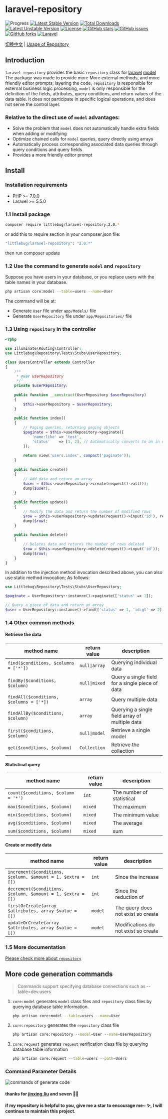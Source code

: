 laravel-repository
==================

![Progress](http://progressed.io/bar/100?title=completed) 
[![Latest Stable Version](https://poser.pugx.org/littlebug/laravel-repository/v/stable)](https://packagist.org/packages/littlebug/laravel-repository)
[![Total Downloads](https://poser.pugx.org/littlebug/laravel-repository/downloads)](https://packagist.org/packages/littlebug/laravel-repository)
[![Latest Unstable Version](https://poser.pugx.org/littlebug/laravel-repository/v/unstable)](https://packagist.org/packages/littlebug/laravel-repository)
[![License](https://poser.pugx.org/littlebug/laravel-repository/license)](https://packagist.org/packages/littlebug/laravel-repository)
[![GitHub stars](https://img.shields.io/github/stars/Wanchaochao/laravel-repository.svg)](https://github.com/Wanchaochao/laravel-repository/stargazers)
[![GitHub issues](https://img.shields.io/github/issues/Wanchaochao/laravel-repository.svg)](https://github.com/Wanchaochao/laravel-repository/issues)
[![GitHub forks](https://img.shields.io/github/forks/Wanchaochao/laravel-repository.svg)](https://github.com/Wanchaochao/laravel-repository/network)
[![Laravel](https://img.shields.io/badge/Laravel%20%5E5.5-support-brightgreen.svg)](https://github.com/laravel/laravel)

[切换中文](./README.zh-CN.md) | [Usage of Repository](https://wanchaochao.github.io/laravel-repository/?page=repository)

## Introduction

`laravel-repository` provides the basic `repository` class for [laravel](https://laravel.com/)
[model](https://learnku.com/docs/laravel/5.5/eloquent/1332) The package was made to provide more
More external methods, and more friendly editor prompts; layering the code, `repository` is 
responsible for external business logic processing, `model` is only responsible for the definition 
of the fields, attributes, query conditions, and return values of the data table. It does not 
participate in specific logical operations, and does not serve the control layer.


### Relative to the direct use of `model` advantages:

- Solve the problem that `model` does not automatically handle extra fields when adding or modifying
- Optimize chained calls for `model` queries, query directly using arrays
- Automatically process corresponding associated data queries through query conditions and query fields
- Provides a more friendly editor prompt

## Install

### Installation requirements

- PHP >= 7.0.0
- Laravel >= 5.5.0

### 1.1 Install package

```bash
composer require littlebug/laravel-repository:2.0.*
```
or add this to require section in your composer.json file:

```bash
"littlebug/laravel-repository": "2.0.*"
```
then run composer update

### 1.2 Use the command to generate `model` and `repository`

Suppose you have users in your database, or you replace users with the table names in your database.

```bash
php artisan core:model --table=users --name=User
```
The command will be at:

- Generate `User` file under `app/Models/` file
- Generate `UserRepository` file under `app/Repositories/` file

### 1.3 Using `repository` in the controller

```php
<?php

use Illuminate\Routing\Controller;
use Littlebug\Repository\Tests\Stubs\UserRepository;

class UsersController extends Controller 
{
    /**
     * @var UserRepository
     */
    private $userRepository;
    
    public function __construct(UserRepository $userRepository)
    {
        $this->userRepository = $userRepository;
    }
    
    public function index()
    {
        // Paging queries, returning paging objects
        $paginate = $this->userRepository->paginate([
            'name:like' => 'test', 
            'status'    => [1, 2], // Automatically converts to an in query
        ]);
        
        return view('users.index', compact('paginate'));
    }
    
    public function create()
    {
        // Add data and return an array
        $user = $this->userRepository->create(request()->all());
        dump($user);
    }
    
    public function update()
    {
        // Modify the data and return the number of modified rows
        $row = $this->userRepository->update(request()->input('id'), request()->all());
        dump($row);
    }
    
    public function delete()
    {
        // Deletes data and returns the number of rows deleted
        $row = $this->userRepository->delete(request()->input('id'));
        dump($row);
    }
}

```

In addition to the injection method invocation described above, you can also use static method invocation; As follows:

```php
use Littlebug\Repository\Tests\Stubs\UserRepository;

$paginate = UserRepository::instance()->paginate(['status' => 1]);

// Query a piece of data and return an array
$user = UserRepository::instance()->find(['status' => 1, 'id:gt' => 2]);
```
### 1.4 Other common methods

#### Retrieve the data

| method name | return value | description|
|-------------|------|------------------|
| `find($conditions, $columns = ['*'])` | `null\|array`|Querying individual data|
| `findBy($conditions, $column)` | `null\|mixed`|Query a single field for a single piece of data|
| `findAll($conditions, $columns = ['*])` | `array`|Query multiple data|
| `findAllBy($conditions, $column)` | `array`|Querying a single field array of multiple data|
| `first($conditions, $column)` | `null\|model`|Retrieve a single model|
| `get($conditions, $column)` | `Collection`|Retrieve the collection|

#### Statistical query

| method name | return value | description|
|-------------|------|------------------|
| `count($conditions, $column = '*')` | `int`|The number of statistical|
| `max($conditions, $column)` | `mixed`|The maximum|
| `min($conditions, $column)` | `mixed`|The minimum value|
| `avg($conditions, $column)` | `mixed`|The average|
| `sum($conditions, $column)` | `mixed`|sum|

#### Create or modify data

| method name | return value | description|
|-------------|------|------------------|
| `increment($conditions, $column, $amount = 1, $extra = [])` | `int` | Since the increase|
| `decrement($conditions, $column, $amount = 1, $extra = [])` | `int` | Since the reduction of|
| `firstOrCreate(array $attributes, array $value = [])` | `model` |The query does not exist so create|
| `updateOrCreate(array $attributes, array $value = [])` | `model` |Modifications do not exist so create|

### 1.5 More documentation

[Please check more about `repository`](https://wanchaochao.github.io/laravel-repository/?page=repository)

## More code generation commands

> Commands support specifying database connections such as --table=dev.users

1. `core:model` generates `model` class files and `repository` class files by querying database table information.

    ```bash
    php artisan core:model --table=users --name=User
    ```

2. `core:repository` generates the `repository` class file

    ```bash
    php artisan core:repository --model=User --name=UserRepository
    ```

3. `core:request` generates `request` verification class file by querying database table information

    ```bash
    php artisan core:request --table=users --path=Users
    ```

### Command Parameter Details

![commands of generate code](https://wanchaochao.github.io/laravel-repository/docs/images/commands-en.png 'core of commands')

#### thanks for [jinxing.liu](https://mylovegy.github.io/blog/) and seven 💐🌹

#### if my repository is helpful to you, give me a star to encourage me~ ✨, I will continue to maintain this project.
